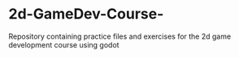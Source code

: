 # 2d-GameDev-Course-
Repository containing practice files and exercises for the 2d game development course using godot
